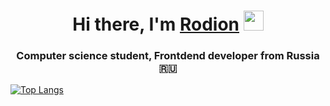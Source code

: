 <h1 align="center">Hi there, I'm <a href="https://vk.com/gimranovrodion" target="_blank">Rodion</a> 
<img src="https://github.com/blackcater/blackcater/raw/main/images/Hi.gif" height="32"/></h1>
<h3 align="center">Computer science student, Frontdend developer from Russia 🇷🇺</h3>


[![Top Langs](https://github-readme-stats.vercel.app/api/top-langs/?username=anuraghazra&layout=compact)](https://github.com/anuraghazra/github-readme-stats)
